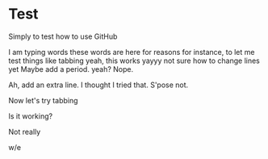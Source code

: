 # Test
Simply to test how to use GitHub

I am typing words
these words are here for reasons
for instance, to let me test things
  like tabbing
  yeah, this works
yayyy
not sure how to change lines yet
Maybe add a period.
yeah? Nope.

Ah, add an extra line. I thought I tried that. S'pose not.

Now let's try tabbing

  Is it working?
  
  Not really

w/e
